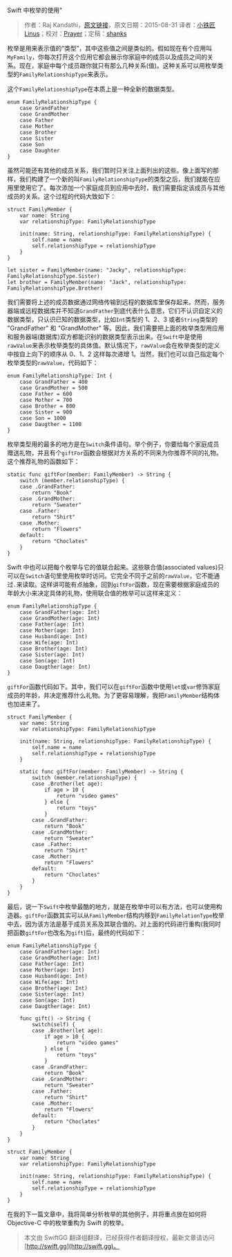 Swift 中枚举的使用"

> 作者：Raj Kandathi，[原文链接](http://rajkandathi.com/understanding-enums-using-swift/)，原文日期：2015-08-31
> 译者：[小铁匠Linus](http://linusling.com)；校对：[Prayer](http://www.futantan.com)；定稿：[shanks](http://codebuild.me/)
  









枚举是用来表示值的“类型”，其中这些值之间是类似的。假如现在有个应用叫`MyFamily`，你每次打开这个应用它都会展示你家庭中的成员以及成员之间的关系。现在，家庭中每个成员跟你就只有那么几种关系(值)。这种关系可以用枚举类型的`FamilyRelationshipType`来表示。

这个`FamilyRelationshipType`在本质上是一种全新的数据类型。



    
    enum FamilyRelationshipType {
        case GrandFather
        case GrandMother
        case Father
        case Mother
        case Brother
        case Sister
        case Son
        case Daughter
    }

虽然可能还有其他的成员关系，我们暂时只关注上面列出的这些。像上面写的那样，我们构建了一个新的叫`FamilyRelationshipType`的类型之后，我们就能在应用里使用它了。每次添加一个家庭成员到应用中去时，我们需要指定该成员与其他成员的关系。这个过程的代码大致如下：

    
    struct FamilyMember {
        var name: String
        var relationshipType: FamilyRelationshipType
       
        init(name: String, relationshipType: FamilyRelationshipType) {
            self.name = name
            self.relationshipType = relationshipType
        }
    }
    
    let sister = FamilyMember(name: "Jacky", relationshipType: FamilyRelationshipType.Sister)
    let brother = FamilyMember(name: "Jack", relationshipType: FamilyRelationshipType.Brother)

我们需要将上述的成员数据通过网络传输到远程的数据库里保存起来。然而，服务器端或远程数据库并不知道`GrandFather`到底代表什么意思，它们不认识自定义的数据类型，只认识已知的数据类型，比如`Int`类型的 1、2、3 或者`String`类型的 "GrandFather" 和 "GrandMother" 等。因此，我们需要把上面的枚举类型用应用和服务器端(数据库)双方都能识别的数据类型表示出来。在`Swift`中是使用`rawValue`来表示枚举类型的具体值。默认情况下，`rawValue`会在枚举类型的定义中按自上向下的顺序从 0、1、2 这样每次递增 1。当然，我们也可以自己指定每个枚举类型的`rawValue`，代码如下：

    
    enum FamilyRelationshipType: Int {
        case GrandFather = 400
        case GrandMother = 500
        case Father = 600
        case Mother = 700
        case Brother = 800
        case Sister = 900
        case Son = 1000
        case Daugther = 1100
    }

枚举类型用的最多的地方是在`Switch`条件语句。举个例子，你要给每个家庭成员赠送礼物，并且有个`giftFor`函数会根据对方关系的不同来为你推荐不同的礼物。这个推荐礼物的函数如下：

    
    static func giftFor(member: FamilyMember) -> String {
        switch (member.relationshipType) {
        case .GrandFather:
            return "Book"
        case .GrandMother:
            return "Sweater"
        case .Father:
            return "Shirt"
        case .Mother:
            return "Flowers"
        default:
            return "Choclates"
        }
    }

Swift 中也可以把每个枚举与它的值联合起来。这些联合值(associated values)只可以在`Switch`语句里使用枚举时访问。它完全不同于之前的`rawValue`，它不能通过`.`来读取。这样讲可能有点抽象，回到`giftFor`函数，现在需要根据家庭成员的年龄大小来决定具体的礼物，使用联合值的枚举可以这样来定义：

    
    enum FamilyRelationshipType {
        case GrandFather(age: Int)
        case GrandMother(age: Int)
        case Father(age: Int)
        case Mother(age: Int)
        case Husband(age: Int)
        case Wife(age: Int)
        case Brother(age: Int)
        case Sister(age: Int)
        case Son(age: Int)
        case Daugther(age: Int)
    }

`giftFor`函数代码如下。其中，我们可以在`giftFor`函数中使用`let`或`var`修饰家庭成员的年龄，并决定推荐什么礼物。为了更容易理解，我把`FamilyMember`结构体也加进来了。

    
    struct FamilyMember {
        var name: String
        var relationshipType: FamilyRelationshipType
       
        init(name: String, relationshipType: FamilyRelationshipType) {
            self.name = name
            self.relationshipType = relationshipType
        }
       
        static func giftFor(member: FamilyMember) -> String {
            switch (member.relationshipType) {
            case .Brother(let age):
                if age > 10 {
                    return "video games"
                } else {
                    return "toys"
                }
            case .GrandFather:
                return "Book"
            case .GrandMother:
                return "Sweater"
            case .Father:
                return "Shirt"
            case .Mother:
                return "Flowers"
            default:
                return "Choclates"
            }
        }
    }

最后，说一下`Swift`中枚举最酷的地方，就是在枚举中可以有方法，也可以使用构造器。`giftFor`函数其实可以从`FamilyMember`结构内移到`FamilyRelationType`枚举中去，因为该方法是基于成员关系及其联合值的。对上面的代码进行重构(我同时把函数`giftFor`也改名为`gift`)后，最终的代码如下：

    
    enum FamilyRelationshipType {
        case GrandFather(age: Int)
        case GrandMother(age: Int)
        case Father(age: Int)
        case Mother(age: Int)
        case Husband(age: Int)
        case Wife(age: Int)
        case Brother(age: Int)
        case Sister(age: Int)
        case Son(age: Int)
        case Daugther(age: Int)
       
        func gift() -> String {
            switch(self) {
            case .Brother(let age):
                if age > 10 {
                    return "video games"
                } else {
                    return "toys"
                }
            case .GrandFather:
                return "Book"
            case .GrandMother:
                return "Sweater"
            case .Father:
                return "Shirt"
            case .Mother:
                return "Flowers"
            default:
                return "Choclates"
            }
        }
    }
    
    struct FamilyMember {
        var name: String
        var relationshipType: FamilyRelationshipType
       
        init(name: String, relationshipType: FamilyRelationshipType) {
            self.name = name
            self.relationshipType = relationshipType
        }
    }

在我的下一篇文章中，我将简单分析枚举的其他例子，并将重点放在如何将 Objective-C 中的枚举重构为 Swift 的枚举。

> 本文由 SwiftGG 翻译组翻译，已经获得作者翻译授权，最新文章请访问 [http://swift.gg](http://swift.gg)。